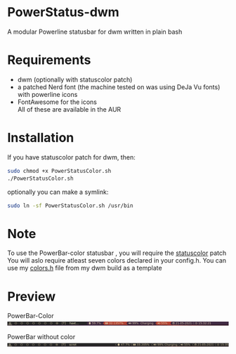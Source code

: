 # PowerStatus-dwm
 A modular Powerline statusbar for dwm written in plain bash

# Requirements
* dwm (optionally with statuscolor patch)
* a patched Nerd font (the machine tested on was using DeJa Vu fonts) with powerline icons   
* FontAwesome for the icons   
All of these are available in the AUR

# Installation
If you have statuscolor patch for dwm, then:   
```bash
sudo chmod +x PowerStatusColor.sh
./PowerStatusColor.sh 
```
optionally you can make a symlink:   
```bash
sudo ln -sf PowerStatusColor.sh /usr/bin
```

# Note
To use the PowerBar-color statusbar , you will require the [statuscolor](https://dwm.suckless.org/patches/statuscolor) patch   
You will aslo require atleast seven colors declared in your config.h. You can use my [colors.h](https://github.com/HashTag-4512/Suckless-Programs/blob/main/dwm/colors.h) file from my dwm build as a template


# Preview

PowerBar-Color   
![powerbar-color](img/powerbar-color.png)   

PowerBar without color   
![powerbar-no-color](img/powerbar.png)   

